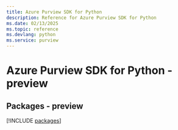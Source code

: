 ```yaml
---
title: Azure Purview SDK for Python
description: Reference for Azure Purview SDK for Python
ms.date: 02/13/2025
ms.topic: reference
ms.devlang: python
ms.service: purview
---
```

# Azure Purview SDK for Python - preview
## Packages - preview
[!INCLUDE [packages](purview-index.md)]